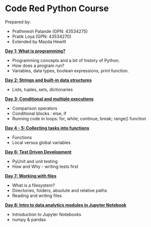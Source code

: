 # Code Red Python Course

Prepared by:
- Prathmesh Palande (GPN: 43534275)
- Pratik Loya (GPN: 43534270)
- Extended by Mazda Hewitt


**[Day 1: What is programming?](https://github.ldn.swissbank.com/pages/UBSAgileDevCourse/CodeRed-python-course/Day%201/Presentation/#/)** 
- Programming concepts and a bit of history of Python.
- How does a program run?
- Variables, data types, boolean expressions, print function.
    
**[Day 2: Strings and built-in data structures](https://github.ldn.swissbank.com/pages/UBSAgileDevCourse/CodeRed-python-course/Day%201/Presentation/#/)**
- Lists, tuples, sets, dictionaries
    
**[Day 3: Conditional and multiple executions](https://github.ldn.swissbank.com/pages/UBSAgileDevCourse/CodeRed-python-course/Day%202/Presentation/#/)**
- Comparison operators
- Conditional blocks : else, if
- Running code in loops: for, while; continue, break; range() function

**[Day 4 - 5: Collecting tasks into functions](https://github.ldn.swissbank.com/pages/UBSAgileDevCourse/CodeRed-python-course/Day%203/Presentation/#/)**
- Functions
- Local versus global variables

**[Day 6: Test Driven Development](https://github.ldn.swissbank.com/pages/UBSAgileDevCourse/CodeRed-python-course/Day%204/Presentation/#/)** 
- PyUnit and unit testing
- How and Why - writing tests first

**[Day 7: Working with files](https://github.ldn.swissbank.com/pages/UBSAgileDevCourse/CodeRed-python-course/Day%2056/Presentation/#/)**
- What is a filesystem? 
- Directories, folders, absolute and relative paths
- Reading and writing files  

**[Day 8: Intro to data analytics modules in Jupyter Notebook](https://github.ldn.swissbank.com/pages/UBSAgileDevCourse/CodeRed-python-course/Day%209/Presentation/#/)**
- Introduction to Jupyter Notebooks
- numpy & pandas  


